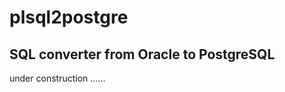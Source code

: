 # plsql2postgre
SQL converter from Oracle to PostgreSQL
----------------------------------------
under construction ......
